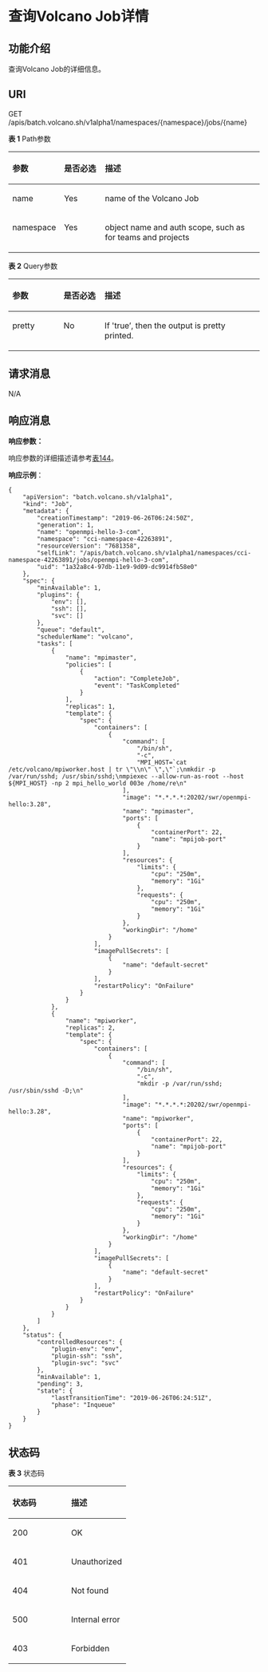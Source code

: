 # 查询Volcano Job详情<a name="cci_02_3135"></a>

## 功能介绍<a name="section19030251"></a>

查询Volcano Job的详细信息。

## URI<a name="section37054533"></a>

GET /apis/batch.volcano.sh/v1alpha1/namespaces/\{namespace\}/jobs/\{name\}

**表 1**  Path参数

<a name="d0e45179"></a>
<table><thead align="left"><tr id="row64943380"><th class="cellrowborder" valign="top" width="20.407959204079592%" id="mcps1.2.4.1.1"><p id="p65652297517"><a name="p65652297517"></a><a name="p65652297517"></a>参数</p>
</th>
<th class="cellrowborder" valign="top" width="16.318368163183685%" id="mcps1.2.4.1.2"><p id="p165661629135114"><a name="p165661629135114"></a><a name="p165661629135114"></a>是否必选</p>
</th>
<th class="cellrowborder" valign="top" width="63.273672632736734%" id="mcps1.2.4.1.3"><p id="p14567629115114"><a name="p14567629115114"></a><a name="p14567629115114"></a>描述</p>
</th>
</tr>
</thead>
<tbody><tr id="row61989525"><td class="cellrowborder" valign="top" width="20.407959204079592%" headers="mcps1.2.4.1.1 "><p id="p1834011925520"><a name="p1834011925520"></a><a name="p1834011925520"></a>name</p>
</td>
<td class="cellrowborder" valign="top" width="16.318368163183685%" headers="mcps1.2.4.1.2 "><p id="p1767753014503"><a name="p1767753014503"></a><a name="p1767753014503"></a>Yes</p>
</td>
<td class="cellrowborder" valign="top" width="63.273672632736734%" headers="mcps1.2.4.1.3 "><p id="p143381019155512"><a name="p143381019155512"></a><a name="p143381019155512"></a>name of the Volcano Job</p>
</td>
</tr>
<tr id="row454191484115"><td class="cellrowborder" valign="top" width="20.407959204079592%" headers="mcps1.2.4.1.1 "><p id="p2541201454120"><a name="p2541201454120"></a><a name="p2541201454120"></a>namespace</p>
</td>
<td class="cellrowborder" valign="top" width="16.318368163183685%" headers="mcps1.2.4.1.2 "><p id="p6676530155020"><a name="p6676530155020"></a><a name="p6676530155020"></a>Yes</p>
</td>
<td class="cellrowborder" valign="top" width="63.273672632736734%" headers="mcps1.2.4.1.3 "><p id="p165414146415"><a name="p165414146415"></a><a name="p165414146415"></a>object name and auth scope, such as for teams and projects</p>
</td>
</tr>
</tbody>
</table>

**表 2**  Query参数

<a name="table11308949102120"></a>
<table><thead align="left"><tr id="row23131949192118"><th class="cellrowborder" valign="top" width="20.407959204079592%" id="mcps1.2.4.1.1"><p id="p8316349122119"><a name="p8316349122119"></a><a name="p8316349122119"></a>参数</p>
</th>
<th class="cellrowborder" valign="top" width="16.318368163183685%" id="mcps1.2.4.1.2"><p id="p1231884913215"><a name="p1231884913215"></a><a name="p1231884913215"></a>是否必选</p>
</th>
<th class="cellrowborder" valign="top" width="63.273672632736734%" id="mcps1.2.4.1.3"><p id="p2321124920215"><a name="p2321124920215"></a><a name="p2321124920215"></a>描述</p>
</th>
</tr>
</thead>
<tbody><tr id="row10334449142116"><td class="cellrowborder" valign="top" width="20.407959204079592%" headers="mcps1.2.4.1.1 "><p id="p883818599545"><a name="p883818599545"></a><a name="p883818599545"></a>pretty</p>
</td>
<td class="cellrowborder" valign="top" width="16.318368163183685%" headers="mcps1.2.4.1.2 "><p id="p283845919544"><a name="p283845919544"></a><a name="p283845919544"></a>No</p>
</td>
<td class="cellrowborder" valign="top" width="63.273672632736734%" headers="mcps1.2.4.1.3 "><p id="p19837859165418"><a name="p19837859165418"></a><a name="p19837859165418"></a>If 'true’, then the output is pretty printed.</p>
</td>
</tr>
</tbody>
</table>

## 请求消息<a name="section65055348"></a>

N/A

## 响应消息<a name="section48627224"></a>

**响应参数：**

响应参数的详细描述请参考[表144](数据结构.md#table1251082312812)。

**响应示例**：

```
{
    "apiVersion": "batch.volcano.sh/v1alpha1",
    "kind": "Job",
    "metadata": {
        "creationTimestamp": "2019-06-26T06:24:50Z",
        "generation": 1,
        "name": "openmpi-hello-3-com",
        "namespace": "cci-namespace-42263891",
        "resourceVersion": "7681358",
        "selfLink": "/apis/batch.volcano.sh/v1alpha1/namespaces/cci-namespace-42263891/jobs/openmpi-hello-3-com",
        "uid": "1a32a8c4-97db-11e9-9d09-dc9914fb58e0"
    },
    "spec": {
        "minAvailable": 1,
        "plugins": {
            "env": [],
            "ssh": [],
            "svc": []
        },
        "queue": "default",
        "schedulerName": "volcano",
        "tasks": [
            {
                "name": "mpimaster",
                "policies": [
                    {
                        "action": "CompleteJob",
                        "event": "TaskCompleted"
                    }
                ],
                "replicas": 1,
                "template": {
                    "spec": {
                        "containers": [
                            {
                                "command": [
                                    "/bin/sh",
                                    "-c",
                                    "MPI_HOST=`cat /etc/volcano/mpiworker.host | tr \"\\n\" \",\"`;\nmkdir -p /var/run/sshd; /usr/sbin/sshd;\nmpiexec --allow-run-as-root --host ${MPI_HOST} -np 2 mpi_hello_world 003e /home/re\n"
                                ],
                                "image": "*.*.*.*:20202/swr/openmpi-hello:3.28",
                                "name": "mpimaster",
                                "ports": [
                                    {
                                        "containerPort": 22,
                                        "name": "mpijob-port"
                                    }
                                ],
                                "resources": {
                                    "limits": {
                                        "cpu": "250m",
                                        "memory": "1Gi"
                                    },
                                    "requests": {
                                        "cpu": "250m",
                                        "memory": "1Gi"
                                    }
                                },
                                "workingDir": "/home"
                            }
                        ],
                        "imagePullSecrets": [
                            {
                                "name": "default-secret"
                            }
                        ],
                        "restartPolicy": "OnFailure"
                    }
                }
            },
            {
                "name": "mpiworker",
                "replicas": 2,
                "template": {
                    "spec": {
                        "containers": [
                            {
                                "command": [
                                    "/bin/sh",
                                    "-c",
                                    "mkdir -p /var/run/sshd; /usr/sbin/sshd -D;\n"
                                ],
                                "image": "*.*.*.*:20202/swr/openmpi-hello:3.28",
                                "name": "mpiworker",
                                "ports": [
                                    {
                                        "containerPort": 22,
                                        "name": "mpijob-port"
                                    }
                                ],
                                "resources": {
                                    "limits": {
                                        "cpu": "250m",
                                        "memory": "1Gi"
                                    },
                                    "requests": {
                                        "cpu": "250m",
                                        "memory": "1Gi"
                                    }
                                },
                                "workingDir": "/home"
                            }
                        ],
                        "imagePullSecrets": [
                            {
                                "name": "default-secret"
                            }
                        ],
                        "restartPolicy": "OnFailure"
                    }
                }
            }
        ]
    },
    "status": {
        "controlledResources": {
            "plugin-env": "env",
            "plugin-ssh": "ssh",
            "plugin-svc": "svc"
        },
        "minAvailable": 1,
        "pending": 3,
        "state": {
            "lastTransitionTime": "2019-06-26T06:24:51Z",
            "phase": "Inqueue"
        }
    }
}
```

## 状态码<a name="section34991834"></a>

**表 3**  状态码

<a name="d0e45308"></a>
<table><thead align="left"><tr id="row6630185"><th class="cellrowborder" valign="top" width="50%" id="mcps1.2.3.1.1"><p id="p174074"><a name="p174074"></a><a name="p174074"></a>状态码</p>
</th>
<th class="cellrowborder" valign="top" width="50%" id="mcps1.2.3.1.2"><p id="p14100028"><a name="p14100028"></a><a name="p14100028"></a>描述</p>
</th>
</tr>
</thead>
<tbody><tr id="row1251606"><td class="cellrowborder" valign="top" width="50%" headers="mcps1.2.3.1.1 "><p id="p1367711985419"><a name="p1367711985419"></a><a name="p1367711985419"></a>200</p>
</td>
<td class="cellrowborder" valign="top" width="50%" headers="mcps1.2.3.1.2 "><p id="p1767541915544"><a name="p1767541915544"></a><a name="p1767541915544"></a>OK</p>
</td>
</tr>
<tr id="row15507142154318"><td class="cellrowborder" valign="top" width="50%" headers="mcps1.2.3.1.1 "><p id="p1850718294311"><a name="p1850718294311"></a><a name="p1850718294311"></a>401</p>
</td>
<td class="cellrowborder" valign="top" width="50%" headers="mcps1.2.3.1.2 "><p id="p1350717216431"><a name="p1350717216431"></a><a name="p1350717216431"></a>Unauthorized</p>
</td>
</tr>
<tr id="row17577150123115"><td class="cellrowborder" valign="top" width="50%" headers="mcps1.2.3.1.1 "><p id="p1657775011315"><a name="p1657775011315"></a><a name="p1657775011315"></a>404</p>
</td>
<td class="cellrowborder" valign="top" width="50%" headers="mcps1.2.3.1.2 "><p id="p15577750123113"><a name="p15577750123113"></a><a name="p15577750123113"></a>Not found</p>
</td>
</tr>
<tr id="row193281855173118"><td class="cellrowborder" valign="top" width="50%" headers="mcps1.2.3.1.1 "><p id="p5328175573120"><a name="p5328175573120"></a><a name="p5328175573120"></a>500</p>
</td>
<td class="cellrowborder" valign="top" width="50%" headers="mcps1.2.3.1.2 "><p id="p183291755193118"><a name="p183291755193118"></a><a name="p183291755193118"></a>Internal error</p>
</td>
</tr>
<tr id="row206596258383"><td class="cellrowborder" valign="top" width="50%" headers="mcps1.2.3.1.1 "><p id="p10659425153815"><a name="p10659425153815"></a><a name="p10659425153815"></a>403</p>
</td>
<td class="cellrowborder" valign="top" width="50%" headers="mcps1.2.3.1.2 "><p id="p19659825203817"><a name="p19659825203817"></a><a name="p19659825203817"></a>Forbidden</p>
</td>
</tr>
</tbody>
</table>

